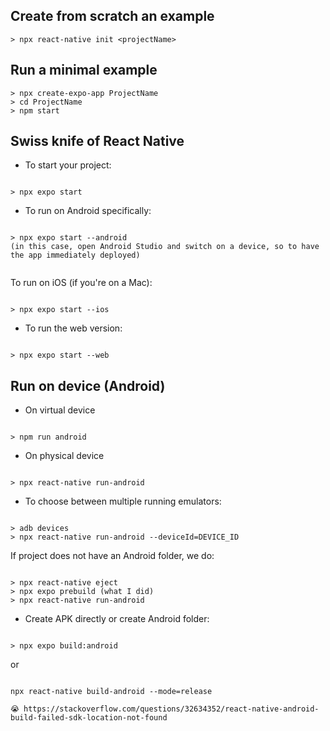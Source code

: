 ## Create from scratch an example

```
> npx react-native init <projectName>

```

## Run a minimal example

```
> npx create-expo-app ProjectName
> cd ProjectName
> npm start

```

## Swiss knife of React Native

- To start your project:

```

> npx expo start

```

- To run on Android specifically:

```

> npx expo start --android
(in this case, open Android Studio and switch on a device, so to have the app immediately deployed)
    
```

To run on iOS (if you're on a Mac):

```

> npx expo start --ios

```

- To run the web version:

```

> npx expo start --web

```

## Run on device (Android)

- On virtual device

```

> npm run android

```

- On physical device

```

> npx react-native run-android

```

- To choose between multiple running emulators:

```

> adb devices
> npx react-native run-android --deviceId=DEVICE_ID

```

If project does not have an Android folder, we do:

```

> npx react-native eject
> npx expo prebuild (what I did)
> npx react-native run-android

```

- Create APK directly or create Android folder:
    
```

> npx expo build:android

```

or 

```

npx react-native build-android --mode=release

😭 https://stackoverflow.com/questions/32634352/react-native-android-build-failed-sdk-location-not-found

```

